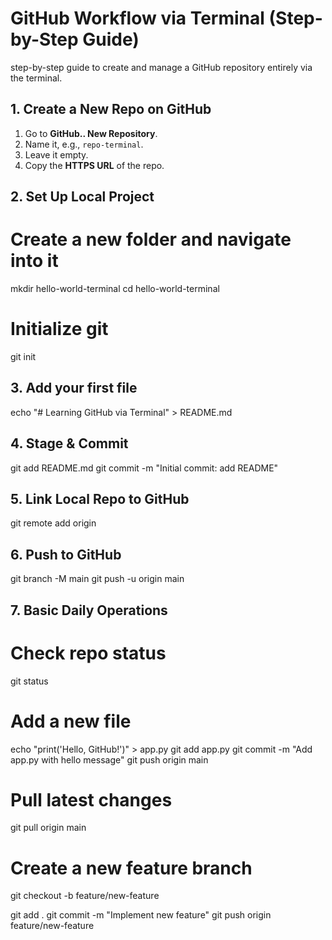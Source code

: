 # GitHub Workflow via Terminal (Step-by-Step Guide)

step-by-step guide to create and manage a GitHub repository entirely via the terminal.


## 1. Create a New Repo on GitHub
1. Go to **GitHub.. New Repository**.  
2. Name it, e.g., `repo-terminal`.  
3. Leave it empty.  
4. Copy the **HTTPS URL** of the repo.  


## 2. Set Up Local Project

# Create a new folder and navigate into it
mkdir hello-world-terminal
cd hello-world-terminal

# Initialize git
git init

## 3. Add your first file
echo "# Learning GitHub via Terminal" > README.md

## 4. Stage & Commit
git add README.md
git commit -m "Initial commit: add README"

## 5. Link Local Repo to GitHub
git remote add origin <repo-url>

## 6. Push to GitHub
git branch -M main
git push -u origin main

## 7. Basic Daily Operations

# Check repo status

git status

# Add a new file

echo "print('Hello, GitHub!')" > app.py
git add app.py
git commit -m "Add app.py with hello message"
git push origin main


# Pull latest changes

git pull origin main

# Create a new feature branch

git checkout -b feature/new-feature

git add .
git commit -m "Implement new feature"
git push origin feature/new-feature

